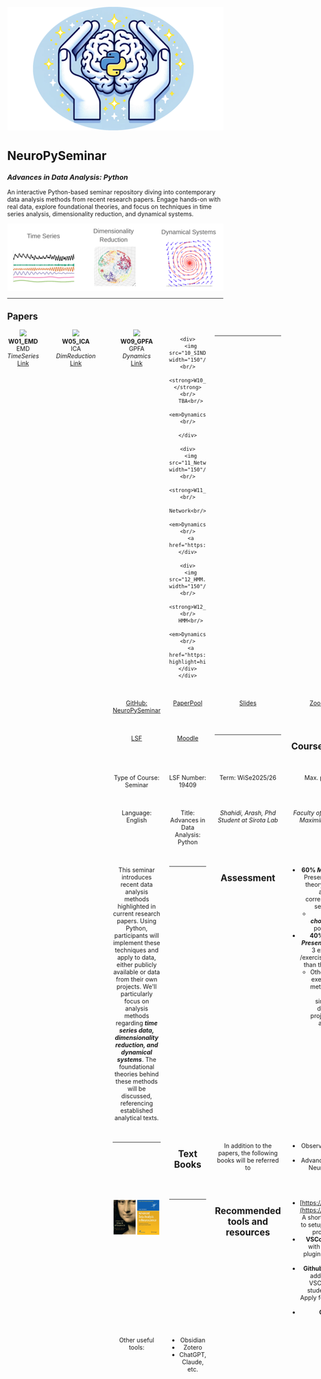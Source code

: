 ![Background](png/NeuroPylogo.png)


# NeuroPySeminar
### *Advances in Data Analysis: Python*

An interactive Python-based seminar repository diving into contemporary data analysis methods from recent research papers. Engage hands-on with real data, explore foundational theories, and focus on techniques in time series analysis, dimensionality reduction, and dynamical systems.  

![](png/CourseDescription.png)

---
## Papers
<div style="display: grid; grid-template-columns: repeat(4, 1fr); gap: 20px; text-align: center;">
    <div>
      <img src="01_EMD.png" width="150"/><br/>
      <strong>W01_EMD</strong><br/>
      EMD<br/>
      <em>TimeSeries</em><br/>
      <a href="https://emd.readthedocs.io/en/stable/">Link</a>
    </div>
    
    <div>
      <img src="02_Multitaper.png" width="150"/><br/>
      <strong>W02_Multitaper</strong><br/>
      Multitaper<br/>
      <em>TimeSeries</em><br/>
      <a href="https://github.com/preraulab/multitaper_toolbox">Link</a>
    </div>
    
    <div>
      <img src="03_AR.png" width="150"/><br/>
      <strong>W03_AR</strong><br/>
      AR<br/>
      <em>TimeSeries</em><br/>
      <a href="https://www.statsmodels.org/stable/generated/statsmodels.tsa.arima.model.ARIMA.html">Link</a><br/><a href="https://compneuro.neuromatch.io/tutorials/W2D2_LinearSystems/student/W2D2_Tutorial4.html">Extra</a>
    </div>
    
    <div>
      <img src="04_PCA.png" width="150"/><br/>
      <strong>W04_PCA</strong><br/>
      PCA<br/>
      <em>DimReduction</em><br/>
      <a href="https://scikit-learn.org/stable/modules/generated/sklearn.decomposition.PCA.html">Link</a>
    </div>
    </div>

<div style="display: grid; grid-template-columns: repeat(4, 1fr); gap: 20px; text-align: center;">
    <div>
      <img src="05_ICA.png" width="150"/><br/>
      <strong>W05_ICA</strong><br/>
      ICA<br/>
      <em>DimReduction</em><br/>
      <a href="https://scikit-learn.org/stable/modules/generated/sklearn.decomposition.FastICA.html">Link</a>
    </div>
    
    <div>
      <img src="06_UMAP.png" width="150"/><br/>
      <strong>W06_UMAP</strong><br/>
      UMAP<br/>
      <em>DimReduction</em><br/>
      <a href="https://umap-learn.readthedocs.io/en/latest/">Link</a>
    </div>
    
    <div>
      <img src="07_FA.png" width="150"/><br/>
      <strong>W07_FA</strong><br/>
      FA<br/>
      <em>DimReduction</em><br/>
      <a href="https://scikit-learn.org/stable/modules/generated/sklearn.decomposition.FactorAnalysis.html">Link</a>
    </div>
    
    <div>
      <img src="08_NNMF.png" width="150"/><br/>
      <strong>W08_NNMF</strong><br/>
      NNMF<br/>
      <em>DimReduction</em><br/>
      <a href="https://scikit-learn.org/stable/modules/generated/sklearn.decomposition.NMF.html">Link</a>
    </div>
    </div>

<div style="display: grid; grid-template-columns: repeat(4, 1fr); gap: 20px; text-align: center;">
    <div>
      <img src="09_GPFA.png" width="150"/><br/>
      <strong>W09_GPFA</strong><br/>
      GPFA<br/>
      <em>Dynamics</em><br/>
      <a href="https://elephant.readthedocs.io/en/latest/tutorials/gpfa.html">Link</a>
    </div>
    
    <div>
      <img src="10_SINDy.png" width="150"/><br/>
      <strong>W10_(TBA)</strong><br/>
      TBA<br/>
      <em>Dynamics</em><br/>
      
    </div>
    
    <div>
      <img src="11_Network.png" width="150"/><br/>
      <strong>W11_Network</strong><br/>
      Network<br/>
      <em>Dynamics</em><br/>
      <a href="https://networkx.org/">Link</a>
    </div>
    
    <div>
      <img src="12_HMM.png" width="150"/><br/>
      <strong>W12_HMM</strong><br/>
      HMM<br/>
      <em>Dynamics</em><br/>
      <a href="https://compneuro.neuromatch.io/tutorials/W3D2_HiddenDynamics/student/W3D2_Tutorial2.html?highlight=hidden+markov">Link</a>
    </div>
    </div>


---
## Links
[GitHub: NeuroPySeminar](https://github.com/arashshahidi1997/NeuroPySeminar)

[PaperPool](https://drive.google.com/drive/folders/1VpsuUBgtw8SKk-36mkHAx9cFyWfhLA1e?usp=drive_link)

[Slides](https://drive.google.com/drive/folders/1QMZwbCVyKqIJ01K1uxoHsYW4xBDH8xlG?usp=drive_link)

[ZoomRecordings](https://drive.google.com/drive/folders/1o9tTZ_LfwnQWAnxSxXk3oYVJTAju2xeJ?usp=drive_link)

[LSF](https://lsf.verwaltung.uni-muenchen.de/qisserver/rds?state=verpublish&status=init&vmfile=no&publishid=1094473&moduleCall=webInfo&publishConfFile=webInfo&publishSubDir=veranstaltung)

[Moodle](https://moodle.lmu.de/course/view.php?id=31553)


---
## Course Description
Type of Course: Seminar

LSF Number: 19409

Term: WiSe2025/26

Max. participants: 12

Language: English

Title: Advances in Data Analysis: Python

*Shahidi, Arash, Phd Student at Sirota Lab*

*Faculty of Biology - Ludwig-Maximilian University of Munich*

This seminar introduces recent data analysis methods highlighted in current research papers. Using Python, participants will  implement these techniques and apply to data, either publicly available or data from their own projects. We'll particularly focus on analysis methods regarding ***time series data, dimensionality reduction, and dynamical systems***. The foundational theories behind these methods will be discussed, referencing established analytical texts.


---
## Assessment
- **60% *Main Presentations*:**
	Presenting (at least) **one** theory session (50 min) along with the corresponding exercise session (30 min).
	- send your ***top 3 choices***  from the paper pool to the instructor.
- **40% *Short Exercise Presentations*:**
	Presenting 3 exercises (10 min /exercise) on 3 topics other than their selected topic.
	- Other than the provided exercises, applying the methods to any publicly available data, simulated demos, or data from personal projects, also counts as an exercise and is encouraged.


---
## Text Books


In addition to the papers, the following books will be referred to

- Observed Brain Dynamics, Mitra & Bokil
- Advanced Data Analysis in Neuroscience, Daniel Durstewitz

![](png/textbooks.png)



---
## Recommended tools and resources
- [https://goodresearch.dev/](https://goodresearch.dev/) A short Handbook on how to setup and organize your projects in Python.
- **VSCode**: A popular IDE with an abundance of plugins that make coding easier
- **Github Copilot** : AI coder added as a plugin to VSCode - Free for all students and teachers Apply for GitHub [Education Benefits](https://github.com/settings/education/benefits).
- **Google Colab**

Other useful tools:
- Obsidian
- Zotero
- ChatGPT, Claude, etc.
